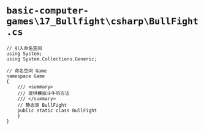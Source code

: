 # `basic-computer-games\17_Bullfight\csharp\BullFight.cs`

```
// 引入命名空间
using System;
using System.Collections.Generic;

// 命名空间 Game
namespace Game
{
    /// <summary>
    /// 提供模拟斗牛的方法
    /// </summary>
    // 静态类 BullFight
    public static class BullFight
    }
}
```